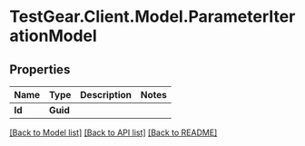 # TestGear.Client.Model.ParameterIterationModel

## Properties

Name | Type | Description | Notes
------------ | ------------- | ------------- | -------------
**Id** | **Guid** |  | 

[[Back to Model list]](../README.md#documentation-for-models) [[Back to API list]](../README.md#documentation-for-api-endpoints) [[Back to README]](../README.md)

